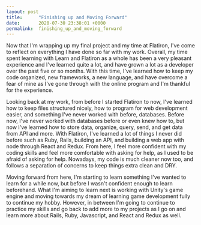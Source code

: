 ```yaml
---
layout: post
title:      "Finishing up and Moving Forward"
date:       2020-07-30 23:38:01 +0000
permalink:  finishing_up_and_moving_forward
---
```


Now that I'm wrapping up my final project and my time at Flatiron, I've come to reflect on everything I have done so far with my work. Overall, my time spent learning with Learn and Flatiron as a whole has been a very pleasant experience and I've learned quite a lot, and have grown a lot as a developer over the past five or so months. With this time, I've learned how to keep my code organized, new frameworks, a new language, and have overcome a fear of mine as I've gone through with the online program and I'm thankful for the experience.

Looking back at my work, from before I started Flatiron to now, I've learned how to keep files structured nicely, how to program for web development easier, and something I've never worked with before, databases. Before now, I've never worked with databases before or even knew how to, but now I've learned how to store data, organize, query, send, and get data from API and more. With Flatiron, I've learned a lot of things I never did before such as Ruby, Rails, building an API, and building a web app with node through React and Redux. From here, I feel more confident with my coding skills and feel more comfortable with asking for help, as I used to be afraid of asking for help. Nowadays, my code is much cleaner now too, and follows a separation of concerns to keep things extra clean and DRY.

Moving forward from here, I'm starting to learn something I've wanted to learn for a while now, but before I wasn't confident enough to learn beforehand. What I'm aiming to learn next is working with Unity's game engine and moving towards my dream of learning game development fully to continue my hobby. However, in between I'm going to continue to practice my skills and go back to add more to my projects as I go on and learn more about Rails, Ruby, Javascript, and React and Redux as well.
